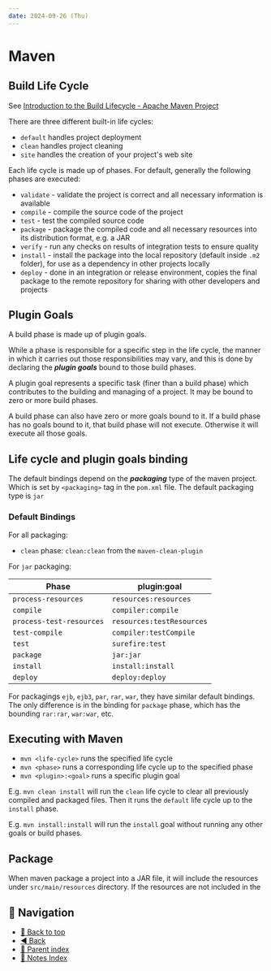 ```yaml
---
date: 2024-09-26 (Thu)
---
```


# Maven

## Build Life Cycle

See
[Introduction to the Build Lifecycle - Apache Maven Project](https://maven.apache.org/guides/introduction/introduction-to-the-lifecycle.html#Lifecycle_Reference)

There are three different built-in life cycles:

- `default` handles project deployment
- `clean` handles project cleaning
- `site` handles the creation of your project's web site

Each life cycle is made up of phases. For default, generally the following
phases are executed:

- `validate` - validate the project is correct and all necessary information is
  available
- `compile` - compile the source code of the project
- `test` - test the compiled source code
- `package` - package the compiled code and all necessary resources into its
  distribution format, e.g. a JAR
- `verify` - run any checks on results of integration tests to ensure quality
- `install` - install the package into the local repository (default inside
  `.m2` folder), for use as a dependency in other projects locally
- `deploy` - done in an integration or release environment, copies the final
  package to the remote repository for sharing with other developers and
  projects

## Plugin Goals

A build phase is made up of plugin goals.

While a phase is responsible for a specific step in the life cycle, the manner
in which it carries out those responsibilities may vary, and this is done by
declaring the **_plugin goals_** bound to those build phases.

A plugin goal represents a specific task (finer than a build phase) which
contributes to the building and managing of a project. It may be bound to zero
or more build phases.

A build phase can also have zero or more goals bound to it. If a build phase has
no goals bound to it, that build phase will not execute. Otherwise it will
execute all those goals.

## Life cycle and plugin goals binding

The default bindings depend on the **_packaging_** type of the maven project.
Which is set by `<packaging>` tag in the `pom.xml` file. The default packaging
type is `jar`

### Default Bindings

For all packaging:

- `clean` phase: `clean:clean` from the `maven-clean-plugin`

For `jar` packaging:

| Phase                    | plugin:goal               |
| ------------------------ | ------------------------- |
| `process-resources`      | `resources:resources`     |
| `compile`                | `compiler:compile`        |
| `process-test-resources` | `resources:testResources` |
| `test-compile`           | `compiler:testCompile`    |
| `test`                   | `surefire:test`           |
| `package`                | `jar:jar`                 |
| `install`                | `install:install`         |
| `deploy`                 | `deploy:deploy`           |

For packagings `ejb`, `ejb3`, `par`, `rar`, `war`, they have similar default
bindings. The only difference is in the binding for `package` phase, which has
the bounding `rar:rar`, `war:war`, etc.

## Executing with Maven

- `mvn <life-cycle>` runs the specified life cycle
- `mvn <phase>` runs a corresponding life cycle up to the specified phase
- `mvn <plugin>:<goal>` runs a specific plugin goal

E.g. `mvn clean install` will run the `clean` life cycle to clear all previously
compiled and packaged files. Then it runs the `default` life cycle up to the
`install` phase.

E.g. `mvn install:install` will run the `install` goal without running any other
goals or build phases.

## Package

When maven package a project into a JAR file, it will include the resources
under `src/main/resources` directory. If the resources are not included in the

## 🧭 Navigation

- [🔼 Back to top](#maven)
- [◀️ Back](java.md)
- [🔖 Parent index](../../index.md)
- [📑 Notes Index](../../index.md)
